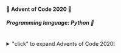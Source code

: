 #### :evergreen_tree: Advent of Code 2020 :evergreen_tree:
##### Programming language: Python :snake:
#


<details>
  <summary>"click" to expand Advents of Code 2020!</summary>
  - [X] Day 1 - [CODE](https://github.com/FixxxarN/advent-of-code-20/blob/main/day-01/day_1.py)
  - [X] Day 2 - [CODE](https://github.com/FixxxarN/advent-of-code-20/blob/main/day-02/day_2.py)
  - [X] Day 3 - [CODE](https://github.com/FixxxarN/advent-of-code-20/blob/main/day-03/day_3.py)
  - [X] Day 4 - [CODE](https://github.com/FixxxarN/advent-of-code-20/blob/main/day-04/day_4.py)
  - [ ] Day 5
  - [ ] Day 6
  - [ ] Day 7
  - [ ] Day 8
  - [ ] Day 9
  - [ ] Day 10
  - [ ] Day 11
  - [ ] Day 12
  - [ ] Day 13
  - [ ] Day 14
  - [ ] Day 15
  - [ ] Day 16
  - [ ] Day 17
  - [ ] Day 18
  - [ ] Day 19
  - [ ] Day 20
  - [ ] Day 21
  - [ ] Day 22
  - [ ] Day 23
  - [ ] Day 24
  - [ ] Day 25
</details>
